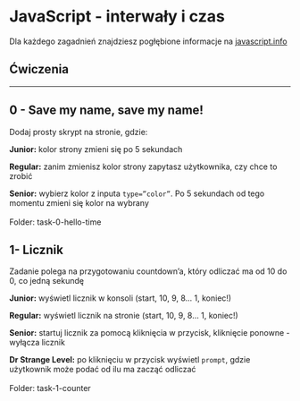 # JavaScript - interwały i czas

Dla każdego zagadnień znajdziesz pogłębione informacje na [javascript.info](https://www.javascript.info)

## Ćwiczenia

---

## 0 - Save my name, save my name!

Dodaj prosty skrypt na stronie, gdzie:

**Junior:** kolor strony zmieni się po 5 sekundach

**Regular:** zanim zmienisz kolor strony zapytasz użytkownika, czy chce to zrobić

**Senior:** wybierz kolor z inputa `type=”color”`. Po 5 sekundach od tego momentu zmieni się kolor na wybrany
<br><br>
Folder: task-0-hello-time

## 1- Licznik

Zadanie polega na przygotowaniu countdown’a, który odliczać ma od 10 do 0, co jedną sekundę

**Junior:** wyświetl licznik w konsoli (start, 10, 9, 8… 1, koniec!)

**Regular:** wyświetl licznik na stronie (start, 10, 9, 8… 1, koniec!)

**Senior:** startuj licznik za pomocą kliknięcia w przycisk, kliknięcie ponowne - wyłącza licznik

**Dr Strange Level:** po kliknięciu w przycisk wyświetl `prompt`, gdzie użytkownik może podać od ilu ma zacząć odliczać
<br><br>
Folder: task-1-counter

<br><br>
